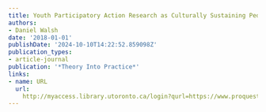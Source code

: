 ```yaml
---
title: Youth Participatory Action Research as Culturally Sustaining Pedagogy
authors:
- Daniel Walsh
date: '2018-01-01'
publishDate: '2024-10-10T14:22:52.859098Z'
publication_types:
- article-journal
publication: '*Theory Into Practice*'
links:
- name: URL
  url: 
    http://myaccess.library.utoronto.ca/login?qurl=https://www.proquest.com/docview/2101594212?accountid=14771&bdid=38382&_bd=lAugOKzF9JKgZO%2F8N4jSWKjKTHc%3D
---
```

